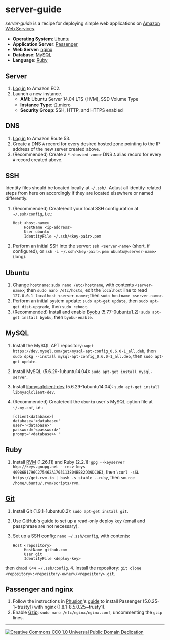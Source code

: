 # server-guide

*server-guide* is a recipe for deploying simple web applications on [Amazon Web Services](http://aws.amazon.com/).
  * **Operating System**: [Ubuntu](http://www.ubuntu.com/)
  * **Application Server**: [Passenger](https://www.phusionpassenger.com/)
  * **Web Server**: [nginx](http://nginx.org/)
  * **Database**: [MySQL](http://www.mysql.com/)
  * **Language**: [Ruby](https://www.ruby-lang.org/en/)

## Server

1. [Log in](https://console.aws.amazon.com/ec2/home) to Amazon EC2.
2. Launch a new instance.
   * **AMI**: Ubuntu Server 14.04 LTS (HVM), SSD Volume Type
   * **Instance Type**: t2.micro
   * **Security Group**: SSH, HTTP, and HTTPS enabled

## DNS

1. [Log in](https://console.aws.amazon.com/route53/home) to Amazon Route 53.
2. Create a DNS `A` record for every desired hosted zone pointing to the IP address of the new server created above.
3. (Recommended) Create a `*.<hosted-zone>` DNS `A` alias record for every `A` record created above.

## SSH

Identity files should be located locally at `~/.ssh/`. Adjust all identity-related steps from here on accordingly if they are located elsewhere or named differently.

1. (Recommended) Create/edit your local SSH configuration at `~/.ssh/config`, i.e.:

   ```
   Host <host-name>
        HostName <ip-address>
        User ubuntu
        IdentityFile ~/.ssh/<key-pair>.pem
   ```
2. Perform an initial SSH into the server: `ssh <server-name>` (short, if configured), or `ssh -i ~/.ssh/<key-pair>.pem ubuntu@<server-name>` (long).

## Ubuntu

1. Change `hostname`: `sudo nano /etc/hostname`, with contents `<server-name>`; then `sudo nano /etc/hosts`, edit the `localhost` line to read `127.0.0.1 localhost <server-name>`; then `sudo hostname <server-name>`.
2. Perform an initial system update: `sudo apt-get update`, then `sudo apt-get dist-upgrade`, then `sudo reboot`.
3. (Recommended) Install and enable [Byobu](http://byobu.co/) (5.77-0ubuntu1.2): `sudo apt-get install byobu`, then `byobu-enable`.

## MySQL

1. Install the MySQL APT repository: `wget https://dev.mysql.com/get/mysql-apt-config_0.6.0-1_all.deb`, then `sudo dpkg --install mysql-apt-config_0.6.0-1_all.deb`, then `sudo apt-get update`.
2. Install MySQL (5.6.29-1ubuntu14.04): `sudo apt-get install mysql-server`.
3. Install [libmysqlclient-dev](http://packages.ubuntu.com/trusty/libmysqlclient-dev) (5.6.29-1ubuntu14.04): `sudo apt-get install libmysqlclient-dev`.
4. (Recommended) Create/edit the `ubuntu` user's MySQL option file at `~/.my.cnf`, i.e.:

   ```
   [client<database>]
   database='<database>'
   user='<database>'
   password='<password>'
   prompt='<database>> '
   ```

## Ruby

1. Install [RVM](https://rvm.io/) (1.26.11) and Ruby (2.2.1): `gpg --keyserver hkp://keys.gnupg.net --recv-keys 409B6B1796C275462A1703113804BB82D39DC0E3`, then `\curl -sSL https://get.rvm.io | bash -s stable --ruby`, then `source /home/ubuntu/.rvm/scripts/rvm`.

## [Git](http://git-scm.com/)

1. Install Git (1.9.1-1ubuntu0.2): `sudo apt-get install git`.
2. Use [GitHub](https://github.com)'s [guide](https://help.github.com/articles/managing-deploy-keys) to set up a read-only deploy key (email and passphrase are not necessary).
3. Set up a SSH config: `nano ~/.ssh/config`, with contents:

   ```
   Host <repository>
        HostName github.com
        User git
        IdentityFile <deploy-key>
   ```
 then `chmod 644 ~/.ssh/config`.
4. Install the repository: `git clone <repository>:<repository-owner>/<repository>.git`.

## Passenger and nginx

1. Follow the instructions in [Phusion](http://www.phusion.nl/)'s [guide](https://www.phusionpassenger.com/library/walkthroughs/deploy/ruby/aws/nginx/oss/trusty/install_passenger.html) to install Passenger (5.0.25-1~trusty1) with nginx (1.8.1-8.5.0.25~trusty1).
2. Enable [Gzip](https://www.gnu.org/software/gzip/): `sudo nano /etc/nginx/nginx.conf`, uncommenting the `gzip` lines.

---

[![Creative Commons CC0 1.0 Universal Public Domain Dedication](http://mirrors.creativecommons.org/presskit/buttons/88x31/svg/cc-zero.svg)](https://creativecommons.org/publicdomain/zero/1.0/)
